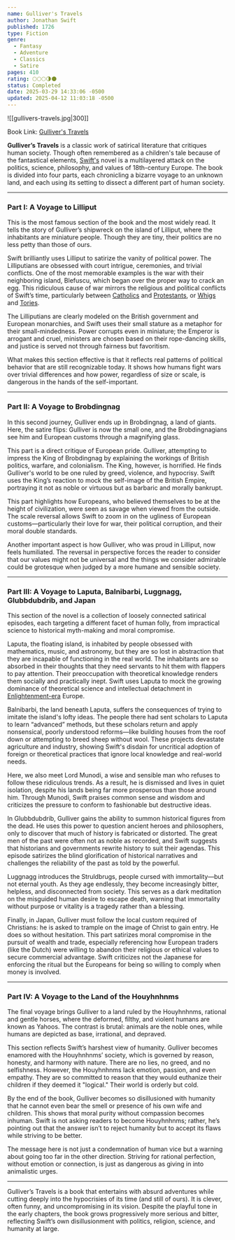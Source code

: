 ```yaml
---
name: Gulliver's Travels
author: Jonathan Swift
published: 1726
type: Fiction
genre:
  - Fantasy
  - Adventure
  - Classics
  - Satire
pages: 410
rating: 🌕🌕🌕🌗🌑
status: Completed
date: 2025-03-29 14:33:06 -0500
updated: 2025-04-12 11:03:18 -0500
---
```


![[gullivers-travels.jpg|300]]

Book Link: [Gulliver's Travels](https://www.goodreads.com/book/show/7733.Gulliver_s_Travels)

**Gulliver’s Travels** is a classic work of satirical literature that critiques human society. Though often remembered as a children's tale because of the fantastical elements, [Swift's](https://en.wikipedia.org/wiki/Jonathan_Swift) novel is a multilayered attack on the politics, science, philosophy, and values of 18th-century Europe. The book is divided into four parts, each chronicling a bizarre voyage to an unknown land, and each using its setting to dissect a different part of human society.

---

### Part I: A Voyage to Lilliput

This is the most famous section of the book and the most widely read. It tells the story of Gulliver’s shipwreck on the island of Lilliput, where the inhabitants are miniature people. Though they are tiny, their politics are no less petty than those of ours.

Swift brilliantly uses Lilliput to satirize the vanity of political power. The Lilliputians are obsessed with court intrigue, ceremonies, and trivial conflicts. One of the most memorable examples is the war with their neighboring island, Blefuscu, which began over the proper way to crack an egg. This ridiculous cause of war mirrors the religious and political conflicts of Swift’s time, particularly between [Catholics](https://en.wikipedia.org/wiki/Catholic_Church) and [Protestants](https://en.wikipedia.org/wiki/Protestantism), or [Whigs](https://en.wikipedia.org/wiki/Whigs_(British_political_party)) and [Tories](https://en.wikipedia.org/wiki/Tories_(British_political_party)).

The Lilliputians are clearly modeled on the British government and European monarchies, and Swift uses their small stature as a metaphor for their small-mindedness. Power corrupts even in miniature; the Emperor is arrogant and cruel, ministers are chosen based on their rope-dancing skills, and justice is served not through fairness but favoritism.

What makes this section effective is that it reflects real patterns of political behavior that are still recognizable today. It shows how humans fight wars over trivial differences and how power, regardless of size or scale, is dangerous in the hands of the self-important.

---

### Part II: A Voyage to Brobdingnag

In this second journey, Gulliver ends up in Brobdingnag, a land of giants. Here, the satire flips: Gulliver is now the small one, and the Brobdingnagians see him and European customs through a magnifying glass.

This part is a direct critique of European pride. Gulliver, attempting to impress the King of Brobdingnag by explaining the workings of British politics, warfare, and colonialism. The King, however, is horrified. He finds Gulliver's world to be one ruled by greed, violence, and hypocrisy. Swift uses the King’s reaction to mock the self-image of the British Empire, portraying it not as noble or virtuous but as barbaric and morally bankrupt.

This part highlights how Europeans, who believed themselves to be at the height of civilization, were seen as savage when viewed from the outside. The scale reversal allows Swift to zoom in on the ugliness of European customs—particularly their love for war, their political corruption, and their moral double standards.

Another important aspect is how Gulliver, who was proud in Lilliput, now feels humiliated. The reversal in perspective forces the reader to consider that our values might not be universal and the things we consider admirable could be grotesque when judged by a more humane and sensible society.

---

### Part III: A Voyage to Laputa, Balnibarbi, Luggnagg, Glubbdubdrib, and Japan

This section of the novel is a collection of loosely connected satirical episodes, each targeting a different facet of human folly, from impractical science to historical myth-making and moral compromise.

Laputa, the floating island, is inhabited by people obsessed with mathematics, music, and astronomy, but they are so lost in abstraction that they are incapable of functioning in the real world. The inhabitants are so absorbed in their thoughts that they need servants to hit them with flappers to pay attention. Their preoccupation with theoretical knowledge renders them socially and practically inept. Swift uses Laputa to mock the growing dominance of theoretical science and intellectual detachment in [Enlightenment-era](https://en.wikipedia.org/wiki/Age_of_Enlightenment) Europe.

Balnibarbi, the land beneath Laputa, suffers the consequences of trying to imitate the island's lofty ideas. The people there had sent scholars to Laputa to learn “advanced” methods, but these scholars return and apply nonsensical, poorly understood reforms—like building houses from the roof down or attempting to breed sheep without wool. These projects devastate agriculture and industry, showing Swift's disdain for uncritical adoption of foreign or theoretical practices that ignore local knowledge and real-world needs.

Here, we also meet Lord Munodi, a wise and sensible man who refuses to follow these ridiculous trends. As a result, he is dismissed and lives in quiet isolation, despite his lands being far more prosperous than those around him. Through Munodi, Swift praises common sense and wisdom and criticizes the pressure to conform to fashionable but destructive ideas.

In Glubbdubdrib, Gulliver gains the ability to summon historical figures from the dead. He uses this power to question ancient heroes and philosophers, only to discover that much of history is fabricated or distorted. The great men of the past were often not as noble as recorded, and Swift suggests that historians and governments rewrite history to suit their agendas. This episode satirizes the blind glorification of historical narratives and challenges the reliability of the past as told by the powerful.

Luggnagg introduces the Struldbrugs, people cursed with immortality—but not eternal youth. As they age endlessly, they become increasingly bitter, helpless, and disconnected from society. This serves as a dark meditation on the misguided human desire to escape death, warning that immortality without purpose or vitality is a tragedy rather than a blessing.

Finally, in Japan, Gulliver must follow the local custom required of Christians: he is asked to trample on the image of Christ to gain entry. He does so without hesitation. This part satirizes moral compromise in the pursuit of wealth and trade, especially referencing how European traders (like the Dutch) were willing to abandon their religious or ethical values to secure commercial advantage. Swift criticizes not the Japanese for enforcing the ritual but the Europeans for being so willing to comply when money is involved.

---

### Part IV: A Voyage to the Land of the Houyhnhnms

The final voyage brings Gulliver to a land ruled by the Houyhnhnms, rational and gentle horses, where the deformed, filthy, and violent humans are known as Yahoos. The contrast is brutal: animals are the noble ones, while humans are depicted as base, irrational, and depraved.

This section reflects Swift’s harshest view of humanity. Gulliver becomes enamored with the Houyhnhnms’ society, which is governed by reason, honesty, and harmony with nature. There are no lies, no greed, and no selfishness. However, the Houyhnhnms lack emotion, passion, and even empathy. They are so committed to reason that they would euthanize their children if they deemed it "logical." Their world is orderly but cold.

By the end of the book, Gulliver becomes so disillusioned with humanity that he cannot even bear the smell or presence of his own wife and children. This shows that moral purity without compassion becomes inhuman. Swift is not asking readers to become Houyhnhnms; rather, he’s pointing out that the answer isn’t to reject humanity but to accept its flaws while striving to be better.

The message here is not just a condemnation of human vice but a warning about going too far in the other direction. Striving for rational perfection, without emotion or connection, is just as dangerous as giving in into animalistic urges.

---

Gulliver’s Travels is a book that entertains with absurd adventures while cutting deeply into the hypocrisies of its time (and still of ours). It is clever, often funny, and uncompromising in its vision. Despite the playful tone in the early chapters, the book grows progressively more serious and bitter, reflecting Swift’s own disillusionment with politics, religion, science, and humanity at large.
